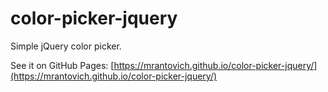 # color-picker-jquery
Simple jQuery color picker.

See it on GitHub Pages: [https://mrantovich.github.io/color-picker-jquery/](https://mrantovich.github.io/color-picker-jquery/)
